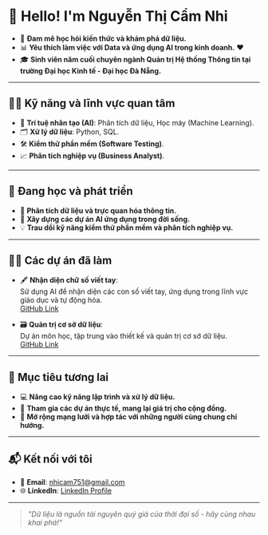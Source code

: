 # 👋 Hello! I'm Nguyễn Thị Cẩm Nhi

- 🌟 **Đam mê học hỏi kiến thức và khám phá dữ liệu.**
- 📊 **Yêu thích làm việc với Data và ứng dụng AI trong kinh doanh.** ❤️
- 🎓 **Sinh viên năm cuối chuyên ngành Quản trị Hệ thống Thông tin tại trường Đại học Kinh tế - Đại học Đà Nẵng.**

---

## 👩‍💻 Kỹ năng và lĩnh vực quan tâm

- 🧠 **Trí tuệ nhân tạo (AI)**: Phân tích dữ liệu, Học máy (Machine Learning).
- 🗂️ **Xử lý dữ liệu**: Python, SQL.
- 🛠️ **Kiểm thử phần mềm (Software Testing)**.
- 📈 **Phân tích nghiệp vụ (Business Analyst)**.

---

## 🔎 Đang học và phát triển

- 📘 **Phân tích dữ liệu và trực quan hóa thông tin.**
- 🚀 **Xây dựng các dự án AI ứng dụng trong đời sống.**
- 💡 **Trau dồi kỹ năng kiểm thử phần mềm và phân tích nghiệp vụ.**

---

## 🧑‍🏫 Các dự án đã làm

- 🖋️ **Nhận diện chữ số viết tay**:  
  Sử dụng AI để nhận diện các con số viết tay, ứng dụng trong lĩnh vực giáo dục và tự động hóa.  
  [GitHub Link](https://github.com/camnhint/AI4Business)
  
- 🗃️ **Quản trị cơ sở dữ liệu**:  
  Dự án môn học, tập trung vào thiết kế và quản trị cơ sở dữ liệu.  
  [GitHub Link](https://github.com/camnhint/QuanTriCSDL)

---

## 🌟 Mục tiêu tương lai

- 💻 **Nâng cao kỹ năng lập trình và xử lý dữ liệu.**
- 🧩 **Tham gia các dự án thực tế, mang lại giá trị cho cộng đồng.**
- 🤝 **Mở rộng mạng lưới và hợp tác với những người cùng chung chí hướng.**

---

## 📬 Kết nối với tôi

- 📧 **Email**: [nhicam751@gmail.com](mailto:nhicam751@gmail.com)
- 🌐 **LinkedIn**: [LinkedIn Profile](https://www.linkedin.com/in/camnhint/)

---

> _"Dữ liệu là nguồn tài nguyên quý giá của thời đại số - hãy cùng nhau khai phá!"_
